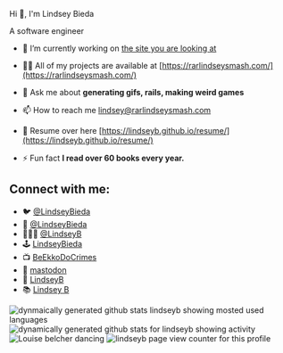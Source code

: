 Hi 👋, I'm Lindsey Bieda

A software engineer 
 


- 🔭 I’m currently working on [the site you are looking at](https://github.com)

- 👨‍💻 All of my projects are available at [https://rarlindseysmash.com/](https://rarlindseysmash.com/)

- 💬 Ask me about **generating gifs, rails, making weird games**

- 📫 How to reach me lindsey@rarlindseysmash.com

- 📄 Resume over here [https://lindseyb.github.io/resume/](https://lindseyb.github.io/resume/)

- ⚡ Fun fact **I read over 60 books every year.**

## Connect with me:

* 🐦 [@LindseyBieda](https://twitter.com/LindseyBieda)
* 📸 [@LindseyBieda](https://instagram.com/LindseyBieda)
* 👩🏻‍💻 [@LindseyB](https://github.com/LindseyB)
* 🕹️ [LindseyBieda](https://lindseybieda.itch.io)
* 📺 [BeEkkoDoCrimes](https://www.twitch.tv/beekkodocrimes/)
* 🐘 <a rel="me" href="https://witchhat.house/@lindsey">mastodon</a>
* 🐞 [LindseyB](https://cohost.org/lindseyb)
* 📚 [Lindsey B](https://www.goodreads.com/user/show/1983664-lindsey-b)

<img align="left" src="https://github-readme-stats.vercel.app/api/top-langs?username=lindseyb&show_icons=true&locale=en&layout=compact" alt="dynmaically generated github stats lindseyb showing mosted used languages" />
<img align="center" src="https://github-readme-stats.vercel.app/api?username=lindseyb&show_icons=true&locale=en" alt="dynamically generated github stats for lindseyb showing activity" />
<img src="https://media.tenor.com/giv7or2XPBQAAAAC/louise-bobsburgers.gif" alt="Louise belcher dancing">


<img src="https://komarev.com/ghpvc/?username=lindseyb&label=Profile%20views&color=blueviolet&style=for-the-badge" alt="lindseyb page view counter for this profile" />
